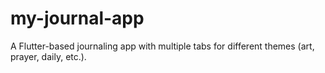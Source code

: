# my-journal-app
 A Flutter-based journaling app with multiple tabs for different themes (art, prayer, daily, etc.).
